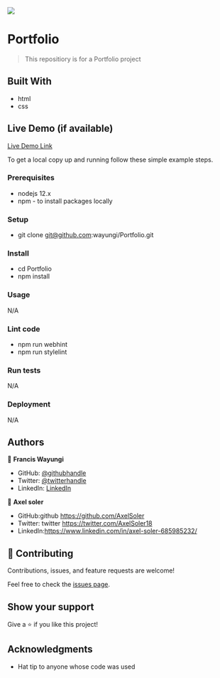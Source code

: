 
![](https://img.shields.io/badge/Microverse-blueviolet)

#  Portfolio

> This repositiory is for a Portfolio project



## Built With

- html
- css

## Live Demo (if available)

[Live Demo Link](https://wayungi.github.io/Portfolio/)

To get a local copy up and running follow these simple example steps.

### Prerequisites
* nodejs 12.x
* npm - to install packages locally

### Setup
* git clone git@github.com:wayungi/Portfolio.git

### Install
* cd Portfolio
* npm install

### Usage
N/A 

### Lint code
* npm run webhint
* npm run stylelint

### Run tests
N/A

### Deployment
N/A

## Authors

👤 **Francis Wayungi**

- GitHub: [@githubhandle](https://github.com/wayungi)
- Twitter: [@twitterhandle](https://twitter.com/FrancisWayungi)
- LinkedIn: [LinkedIn](https://linkedin.com/in/francis-wayungi-3aa626231)

👤 **Axel soler**

- GitHub:github https://github.com/AxelSoler
- Twitter: twitter https://twitter.com/AxelSoler18
- LinkedIn:https://www.linkedin.com/in/axel-soler-685985232/

## 🤝 Contributing

Contributions, issues, and feature requests are welcome!

Feel free to check the [issues page](../../issues/).

## Show your support

Give a ⭐️ if you like this project!

## Acknowledgments

- Hat tip to anyone whose code was used


